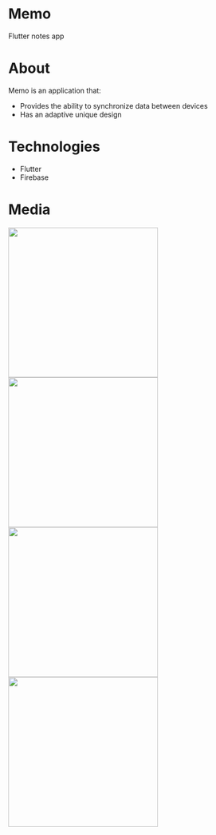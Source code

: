 # Memo

Flutter notes app

# About

Memo is an application that:
- Provides the ability to synchronize data between devices
- Has an adaptive unique design

# Technologies

- Flutter
- Firebase

# Media
<img src="https://github.com/user-attachments/assets/c4b96b15-6284-48a4-8abc-39f7f6a079a5" width="300">
<img src="https://github.com/user-attachments/assets/642c368f-bb6f-462f-ba1b-53e0a34d429b" width="300">
<img src="https://github.com/user-attachments/assets/c2c50dfb-4785-443f-b562-d381e90a1e8a" width="300">
<img src="https://github.com/user-attachments/assets/6d6f6fcb-e0de-40fd-98a9-3fe102234828" width="300">

